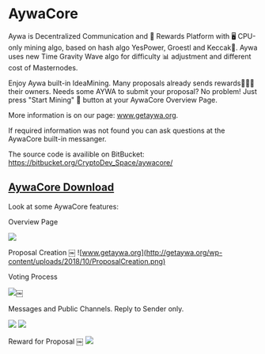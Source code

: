 # AywaCore
Aywa is Decentralized Communication and 🎁 Rewards Platform with 🖥 CPU-only mining algo, based on hash algo YesPower, Groestl and Keccak🔐. Aywa uses new Time Gravity Wave algo for difficulty 📊 adjustment and different cost of Masternodes.

Enjoy Aywa built-in IdeaMining. Many proposals already sends rewards🎁🎁🎁 their owners. Needs some AYWA to submit your proposal? No problem! Just press "Start Mining" 🔲 button at your AywaCore Overview Page.

More information is on our page: www.getaywa.org.

If required information was not found you can ask questions at the AywaCore built-in messanger. 

The source code is availible on BitBucket: https://bitbucket.org/CryptoDev_Space/aywacore/

## [AywaCore Download](https://github.com/GetAywa/AywaCore/releases)

Look at some AywaCore features:

Overview Page

![](http://getaywa.org/wp-content/uploads/2018/09/preview_video.png)

Proposal Creation
￼
![www.getaywa.org](http://getaywa.org/wp-content/uploads/2018/10/ProposalCreation.png)


Voting Process

![](http://getaywa.org/wp-content/uploads/2018/10/proposal_page.png)￼

Messages and Public Channels. Reply to Sender only.

![](http://getaywa.org/wp-content/uploads/2018/10/messagges_page.png)
![](http://getaywa.org/wp-content/uploads/2018/10/smsg3.png)

Reward for Proposal
￼
![](http://getaywa.org/wp-content/uploads/2018/10/reward_for_proposal.png)
